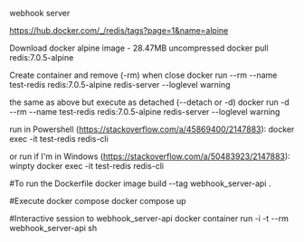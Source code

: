 webhook server

https://hub.docker.com/_/redis/tags?page=1&name=alpine

Download docker alpine image - 28.47MB uncompressed
docker pull redis:7.0.5-alpine

Create container and remove (-rm) when close
docker run --rm --name test-redis redis:7.0.5-alpine redis-server --loglevel warning

the same as above but execute as detached (--detach or -d)
docker run -d --rm --name test-redis redis:7.0.5-alpine redis-server --loglevel warning

run in Powershell (https://stackoverflow.com/a/45869400/2147883):
docker exec -it test-redis redis-cli

or run if I'm in Windows (https://stackoverflow.com/a/50483923/2147883):
winpty docker exec -it test-redis redis-cli


#To run the Dockerfile
docker image build --tag webhook_server-api .

#Execute docker compose
docker compose up 

#Interactive session to webhook_server-api
docker container run -i -t --rm  webhook_server-api sh



